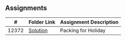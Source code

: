 ## Assignments

|   #   | Folder Link                    | Assignment Description |
| :---: | ------------------------------ | ---------------------- |
| 12372 | [Solution](/Assignments/12372) | Packing for Holiday    |
